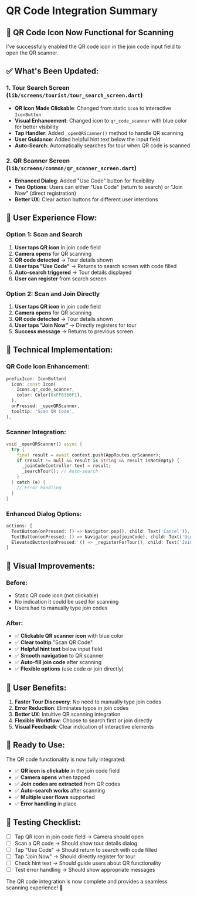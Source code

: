 # QR Code Integration Summary

## 🎉 **QR Code Icon Now Functional for Scanning**

I've successfully enabled the QR code icon in the join code input field to open the QR scanner.

## ✅ **What's Been Updated:**

### **1. Tour Search Screen** (`lib/screens/tourist/tour_search_screen.dart`)
- **QR Icon Made Clickable**: Changed from static `Icon` to interactive `IconButton`
- **Visual Enhancement**: Changed icon to `qr_code_scanner` with blue color for better visibility
- **Tap Handler**: Added `_openQRScanner()` method to handle QR scanning
- **User Guidance**: Added helpful hint text below the input field
- **Auto-Search**: Automatically searches for tour when QR code is scanned

### **2. QR Scanner Screen** (`lib/screens/common/qr_scanner_screen.dart`)
- **Enhanced Dialog**: Added "Use Code" button for flexibility
- **Two Options**: Users can either "Use Code" (return to search) or "Join Now" (direct registration)
- **Better UX**: Clear action buttons for different user intentions

## 🎯 **User Experience Flow:**

### **Option 1: Scan and Search**
1. **User taps QR icon** in join code field
2. **Camera opens** for QR scanning
3. **QR code detected** → Tour details shown
4. **User taps "Use Code"** → Returns to search screen with code filled
5. **Auto-search triggered** → Tour details displayed
6. **User can register** from search screen

### **Option 2: Scan and Join Directly**
1. **User taps QR icon** in join code field
2. **Camera opens** for QR scanning
3. **QR code detected** → Tour details shown
4. **User taps "Join Now"** → Directly registers for tour
5. **Success message** → Returns to previous screen

## 🔧 **Technical Implementation:**

### **QR Code Icon Enhancement:**
```dart
prefixIcon: IconButton(
  icon: const Icon(
    Icons.qr_code_scanner,
    color: Color(0xFF6366F1),
  ),
  onPressed: _openQRScanner,
  tooltip: 'Scan QR Code',
),
```

### **Scanner Integration:**
```dart
void _openQRScanner() async {
  try {
    final result = await context.push(AppRoutes.qrScanner);
    if (result != null && result is String && result.isNotEmpty) {
      _joinCodeController.text = result;
      _searchTour(); // Auto-search
    }
  } catch (e) {
    // Error handling
  }
}
```

### **Enhanced Dialog Options:**
```dart
actions: [
  TextButton(onPressed: () => Navigator.pop(), child: Text('Cancel')),
  TextButton(onPressed: () => Navigator.pop(joinCode), child: Text('Use Code')),
  ElevatedButton(onPressed: () => _registerForTour(), child: Text('Join Now')),
]
```

## 🎨 **Visual Improvements:**

### **Before:**
- Static QR code icon (not clickable)
- No indication it could be used for scanning
- Users had to manually type join codes

### **After:**
- ✅ **Clickable QR scanner icon** with blue color
- ✅ **Clear tooltip** "Scan QR Code"
- ✅ **Helpful hint text** below input field
- ✅ **Smooth navigation** to QR scanner
- ✅ **Auto-fill join code** after scanning
- ✅ **Flexible options** (use code or join directly)

## 📱 **User Benefits:**

1. **Faster Tour Discovery**: No need to manually type join codes
2. **Error Reduction**: Eliminates typos in join codes
3. **Better UX**: Intuitive QR scanning integration
4. **Flexible Workflow**: Choose to search first or join directly
5. **Visual Feedback**: Clear indication of interactive elements

## 🚀 **Ready to Use:**

The QR code functionality is now fully integrated:
- ✅ **QR icon is clickable** in the join code field
- ✅ **Camera opens** when tapped
- ✅ **Join codes are extracted** from QR codes
- ✅ **Auto-search works** after scanning
- ✅ **Multiple user flows** supported
- ✅ **Error handling** in place

## 🎯 **Testing Checklist:**

- [ ] Tap QR icon in join code field → Camera should open
- [ ] Scan a QR code → Should show tour details dialog
- [ ] Tap "Use Code" → Should return to search with code filled
- [ ] Tap "Join Now" → Should directly register for tour
- [ ] Check hint text → Should guide users about QR functionality
- [ ] Test error handling → Should show appropriate messages

The QR code integration is now complete and provides a seamless scanning experience! 🎉
